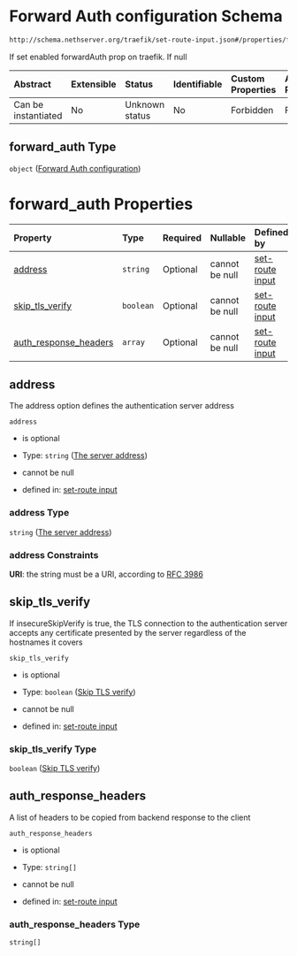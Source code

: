 # Forward Auth configuration Schema

```txt
http://schema.nethserver.org/traefik/set-route-input.json#/properties/forward_auth
```

If set enabled forwardAuth prop on traefik. If null

| Abstract            | Extensible | Status         | Identifiable | Custom Properties | Additional Properties | Access Restrictions | Defined In                                                                    |
| :------------------ | :--------- | :------------- | :----------- | :---------------- | :-------------------- | :------------------ | :---------------------------------------------------------------------------- |
| Can be instantiated | No         | Unknown status | No           | Forbidden         | Forbidden             | none                | [set-route-input.json\*](traefik/set-route-input.json "open original schema") |

## forward\_auth Type

`object` ([Forward Auth configuration](set-route-input-properties-forward-auth-configuration.md))

# forward\_auth Properties

| Property                                          | Type      | Required | Nullable       | Defined by                                                                                                                                                                                                                         |
| :------------------------------------------------ | :-------- | :------- | :------------- | :--------------------------------------------------------------------------------------------------------------------------------------------------------------------------------------------------------------------------------- |
| [address](#address)                               | `string`  | Optional | cannot be null | [set-route input](set-route-input-properties-forward-auth-configuration-properties-the-server-address.md "http://schema.nethserver.org/traefik/set-route-input.json#/properties/forward_auth/properties/address")                  |
| [skip\_tls\_verify](#skip_tls_verify)             | `boolean` | Optional | cannot be null | [set-route input](set-route-input-properties-forward-auth-configuration-properties-skip-tls-verify.md "http://schema.nethserver.org/traefik/set-route-input.json#/properties/forward_auth/properties/skip_tls_verify")             |
| [auth\_response\_headers](#auth_response_headers) | `array`   | Optional | cannot be null | [set-route input](set-route-input-properties-forward-auth-configuration-properties-auth-response-headers.md "http://schema.nethserver.org/traefik/set-route-input.json#/properties/forward_auth/properties/auth_response_headers") |

## address

The address option defines the authentication server address

`address`

* is optional

* Type: `string` ([The server address](set-route-input-properties-forward-auth-configuration-properties-the-server-address.md))

* cannot be null

* defined in: [set-route input](set-route-input-properties-forward-auth-configuration-properties-the-server-address.md "http://schema.nethserver.org/traefik/set-route-input.json#/properties/forward_auth/properties/address")

### address Type

`string` ([The server address](set-route-input-properties-forward-auth-configuration-properties-the-server-address.md))

### address Constraints

**URI**: the string must be a URI, according to [RFC 3986](https://tools.ietf.org/html/rfc3986 "check the specification")

## skip\_tls\_verify

If insecureSkipVerify is true, the TLS connection to the authentication server accepts any certificate presented by the server regardless of the hostnames it covers

`skip_tls_verify`

* is optional

* Type: `boolean` ([Skip TLS verify](set-route-input-properties-forward-auth-configuration-properties-skip-tls-verify.md))

* cannot be null

* defined in: [set-route input](set-route-input-properties-forward-auth-configuration-properties-skip-tls-verify.md "http://schema.nethserver.org/traefik/set-route-input.json#/properties/forward_auth/properties/skip_tls_verify")

### skip\_tls\_verify Type

`boolean` ([Skip TLS verify](set-route-input-properties-forward-auth-configuration-properties-skip-tls-verify.md))

## auth\_response\_headers

A list of headers to be copied from backend response to the client

`auth_response_headers`

* is optional

* Type: `string[]`

* cannot be null

* defined in: [set-route input](set-route-input-properties-forward-auth-configuration-properties-auth-response-headers.md "http://schema.nethserver.org/traefik/set-route-input.json#/properties/forward_auth/properties/auth_response_headers")

### auth\_response\_headers Type

`string[]`
